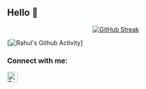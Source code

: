 ## Hello 🤝

<!--
- 🔭 I’m currently working on ...
- 🌱 I’m currently learning ...
- 👯 I’m looking to collaborate on ...
- 🤔 I’m looking for help with ...
- 💬 Ask me about ...
- 📫 How to reach me: ...
- ⚡ Fun fact: ...
-->

<div align="center">

[![GitHub Streak](https://rahul-github-streak.herokuapp.com?user=RahulPatelme&theme=neon-palenight)](https://git.io/streak-stats)
</div>

[![Rahul's Github Activity](https://activity-graph.herokuapp.com/graph?username=RahulPatelme&theme=github)]


### Connect with me:
[<img align="left" alt="RahulPatel | LinkedIn" width="24px" src="https://img.icons8.com/fluency/48/000000/linkedin.png"/>][linkedin]

[linkedin]: https://www.linkedin.com/in/rahul-patel-aunz/
